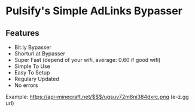 # Pulsify's Simple AdLinks Bypasser

## Features
* Bit.ly Bypasser
* Shorturl.at Bypasser
* Super Fast (depend of your wifi, average: 0.60 if good wifi)
* Simple To Use
* Easy To Setup
* Regulary Updated
* No errors

Example: https://api-minecraft.net/$$$/ugsuv72m8ni384dxrc.png (e-z.gg url)
